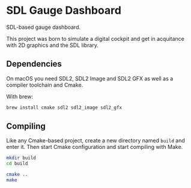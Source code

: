 # SDL Gauge Dashboard

SDL-based gauge dashboard.

This project was born to simulate a digital cockpit and get in acquitance with 2D graphics and the SDL library.

## Dependencies

On macOS you need SDL2, SDL2 Image and SDL2 GFX as well as a compiler toolchain and Cmake.

With brew:

```sh
brew install cmake sdl2 sdl2_image sdl2_gfx
```

## Compiling

Like any Cmake-based project, create a new directory named `build` and enter it. Then start Cmake configuration
and start compiling with Make.

```sh
mkdir build
cd build

cmake ..
make
```

